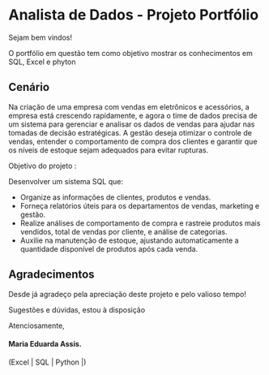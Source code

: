 # Analista de Dados - Projeto Portfólio

Sejam bem vindos! 

O portfólio em questão tem como objetivo mostrar os conhecimentos em SQL, Excel e phyton 


## Cenário
Na criação de uma empresa com vendas em eletrônicos e acessórios, a empresa está crescendo rapidamente, e agora o time de dados precisa de um sistema para gerenciar e analisar os dados de vendas para ajudar nas tomadas de decisão estratégicas. 
A gestão deseja otimizar o controle de vendas, entender o comportamento de compra dos clientes e garantir que os níveis de estoque sejam adequados para evitar rupturas.


Objetivo do projeto :

Desenvolver um sistema SQL que:

* Organize as informações de clientes, produtos e vendas.
* Forneça relatórios úteis para os departamentos de vendas, marketing e gestão.
* Realize análises de comportamento de compra e rastreie produtos mais vendidos, total de vendas por cliente, e análise de categorias.
* Auxilie na manutenção de estoque, ajustando automaticamente a quantidade disponível de produtos após cada venda.





## Agradecimentos

Desde já agradeço pela apreciação deste projeto e pelo valioso tempo!

Sugestões e dúvidas, estou à disposição


Atenciosamente,

#### Maria Eduarda Assis.
(Excel | SQL | Python |)

